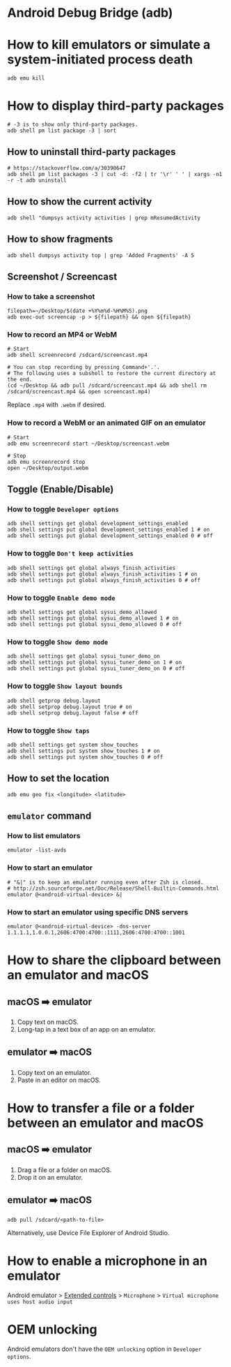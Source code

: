 # Android Debug Bridge (adb)
# How to kill emulators or simulate a system-initiated process death
```shell
adb emu kill
```

# How to display third-party packages
```shell
# -3 is to show only third-party packages.
adb shell pm list package -3 | sort
```

## How to uninstall third-party packages
```shell
# https://stackoverflow.com/a/30390647
adb shell pm list packages -3 | cut -d: -f2 | tr '\r' ' ' | xargs -n1 -r -t adb uninstall
```

## How to show the current activity
```shell
adb shell "dumpsys activity activities | grep mResumedActivity
```

## How to show fragments
```shell
adb shell dumpsys activity top | grep 'Added Fragments' -A 5
```

## Screenshot / Screencast
### How to take a screenshot
```shell
filepath=~/Desktop/$(date +%Y%m%d-%H%M%S).png
adb exec-out screencap -p > ${filepath} && open ${filepath}
```

### How to record an MP4 or WebM
```shell
# Start
adb shell screenrecord /sdcard/screencast.mp4

# You can stop recording by pressing Command+'.'.
# The following uses a subshell to restore the current directory at the end.
(cd ~/Desktop && adb pull /sdcard/screencast.mp4 && adb shell rm /sdcard/screencast.mp4 && open screencast.mp4)
```

Replace `.mp4` with `.webm` if desired.

### How to record a WebM or an animated GIF on an emulator
```shell
# Start
adb emu screenrecord start ~/Desktop/screencast.webm

# Stop
adb emu screenrecord stop
open ~/Desktop/output.webm
```

## Toggle (Enable/Disable)
### How to toggle `Developer options`
```shell
adb shell settings get global development_settings_enabled
adb shell settings put global development_settings_enabled 1 # on
adb shell settings put global development_settings_enabled 0 # off
```

### How to toggle `Don't keep activities`
```shell
adb shell settings get global always_finish_activities
adb shell settings put global always_finish_activities 1 # on
adb shell settings put global always_finish_activities 0 # off
```

### How to toggle `Enable demo mode`
```shell
adb shell settings get global sysui_demo_allowed
adb shell settings put global sysui_demo_allowed 1 # on
adb shell settings put global sysui_demo_allowed 0 # off
```

### How to toggle `Show demo mode`
```shell
adb shell settings get global sysui_tuner_demo_on
adb shell settings put global sysui_tuner_demo_on 1 # on
adb shell settings put global sysui_tuner_demo_on 0 # off
```

### How to toggle `Show layout bounds`
```shell
adb shell getprop debug.layout
adb shell setprop debug.layout true # on
adb shell setprop debug.layout false # off
```

### How to toggle `Show taps`
```shell
adb shell settings get system show_touches
adb shell settings put system show_touches 1 # on
adb shell settings put system show_touches 0 # off
```

## How to set the location
```shell
adb emu geo fix <longitude> <latitude>
```

## `emulator` command
### How to list emulators
```shell
emulator -list-avds
```

### How to start an emulator
```shell
# "&|" is to keep an emulator running even after Zsh is closed.
# http://zsh.sourceforge.net/Doc/Release/Shell-Builtin-Commands.html
emulator @<android-virtual-device> &|
```

### How to start an emulator using specific DNS servers
```shell
emulator @<android-virtual-device> -dns-server 1.1.1.1,1.0.0.1,2606:4700:4700::1111,2606:4700:4700::1001
```

# How to share the clipboard between an emulator and macOS
## macOS ➡️ emulator
1. Copy text on macOS.
2. Long-tap in a text box of an app on an emulator.

## emulator ➡️ macOS
1. Copy text on an emulator.
2. Paste in an editor on macOS.

# How to transfer a file or a folder between an emulator and macOS
## macOS ➡️ emulator
1. Drag a file or a folder on macOS.
2. Drop it on an emulator.

## emulator ➡️ macOS
```shell
adb pull /sdcard/<path-to-file>
```

Alternatively, use Device File Explorer of Android Studio.

# How to enable a microphone in an emulator
Android emulator > [Extended controls](https://developer.android.com/studio/run/emulator-extended-controls)  > `Microphone` > `Virtual microphone uses host audio input`

# OEM unlocking
Android emulators don't have the `OEM unlocking` option in `Developer options`.
